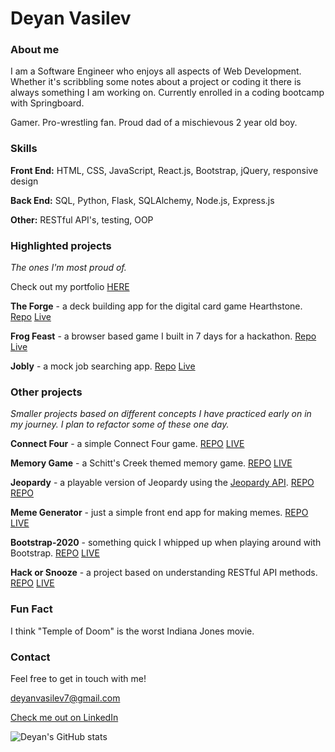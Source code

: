 # Deyan Vasilev

### About me

I am a Software Engineer who enjoys all aspects of Web Development. Whether it's scribbling some notes about a project or coding it there is always something I am working on. Currently enrolled in a coding bootcamp with Springboard. 

Gamer. Pro-wrestling fan. Proud dad of a mischievous 2 year old boy.

### Skills

**Front End:** HTML, CSS, JavaScript, React.js, Bootstrap, jQuery, responsive design

**Back End:** SQL, Python, Flask, SQLAlchemy, Node.js, Express.js

**Other:** RESTful API's, testing, OOP

### Highlighted projects

*The ones I'm most proud of.*

Check out my portfolio [HERE](https://lemonstener.github.io/deyan-portfolio/)

**The Forge** - a deck building app for the digital card game Hearthstone. [Repo](https://github.com/lemonstener/hearthstone-forge) [Live](https://hearthstone-forge.herokuapp.com/)

**Frog Feast** - a browser based game I built in 7 days for a hackathon. [Repo](https://github.com/lemonstener/frog-feast) [Live](https://lemonstener.github.io/frog-feast/)

**Jobly** - a mock job searching app. [Repo](https://github.com/lemonstener/jobly-front-end) [Live](https://chunky-tent.surge.sh/)

### Other projects

*Smaller projects based on different concepts I have practiced early on in my journey. I plan to refactor some of these one day.*

**Connect Four** - a simple Connect Four game. [REPO](https://github.com/lemonstener/connect-four) [LIVE](https://lemonstener.github.io/connect-four/)

**Memory Game** - a Schitt's Creek themed memory game. [REPO](https://github.com/lemonstener/memory-game) [LIVE](https://lemonstener.github.io/memory-game/)

**Jeopardy** - a playable version of Jeopardy using the [Jeopardy API](https://jservice.io/). [REPO](https://github.com/lemonstener/jeopardy) [REPO](https://lemonstener.github.io/jeopardy/)

**Meme Generator** - just a simple front end app for making memes. [REPO](https://github.com/lemonstener/meme-generator) [LIVE](https://lemonstener.github.io/meme-generator/)

**Bootstrap-2020** - something quick I whipped up when playing around with Bootstrap. [REPO](https://github.com/lemonstener/2020-bootstrap) [LIVE](https://lemonstener.github.io/2020-bootstrap/)

**Hack or Snooze** - a project based on understanding RESTful API methods. [REPO](https://github.com/lemonstener/hack-or-snooze) [LIVE](https://lemonstener.github.io/hack-or-snooze/)

### Fun Fact

I think "Temple of Doom" is the worst Indiana Jones movie.

### Contact

Feel free to get in touch with me!

deyanvasilev7@gmail.com

[Check me out on LinkedIn](https://www.linkedin.com/in/deyan-vasilev/)

![Deyan's GitHub stats](https://github-readme-stats.vercel.app/api?username=lemonstener&show_icons=true&theme=radical)

